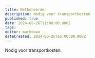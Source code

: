 ```yaml
---
title: Netbeheerder
description: Nodig voor transportkosten
published: true
date: 2024-06-26T11:08:00.000Z
tags: 
editor: markdown
dateCreated: 2024-06-26T16:00:00.000Z
---
```


Nodig voor transportkosten.
